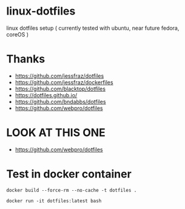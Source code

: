 # linux-dotfiles
linux dotfiles setup ( currently tested with ubuntu, near future fedora, coreOS )


# Thanks
- https://github.com/jessfraz/dotfiles
- https://github.com/jessfraz/dockerfiles
- https://github.com/blacktop/dotfiles
- https://dotfiles.github.io/
- https://github.com/bndabbs/dotfiles
- https://github.com/webpro/dotfiles



# LOOK AT THIS ONE

- https://github.com/webpro/dotfiles


# Test in docker container

```
docker build --force-rm --no-cache -t dotfiles .

docker run -it dotfiles:latest bash
```
